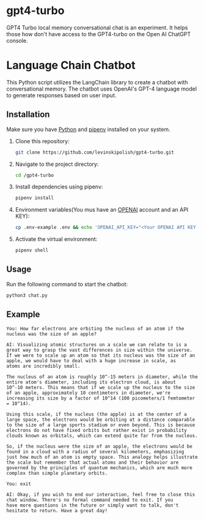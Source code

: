 # gpt4-turbo
GPT4 Turbo local memory conversational chat is an experiment. It helps those how don't have access to the GPT4-turbo on the Open AI ChatGPT console.

# Language Chain Chatbot

This Python script utilizes the LangChain library to create a chatbot with conversational memory. The chatbot uses OpenAI's GPT-4 language model to generate responses based on user input.

## Installation

Make sure you have [Python](https://www.python.org/) and [pipenv](https://pypi.org/project/pipenv/) installed on your system.

1. Clone this repository:

    ```bash
    git clone https://github.com/levinskipolish/gpt4-turbo.git
    ```

2. Navigate to the project directory:

    ```bash
    cd /gpt4-turbo
    ```

3. Install dependencies using pipenv:

    ```bash
    pipenv install
    ```
4. Environment variables(You mus have an [OPENAI](https://openai.com/product) account and an API KEY):
    ```bash
    cp .env-example .env && echo 'OPENAI_API_KEY="<Your OPENAI API KEY Here"' >> .env
    ```
5. Activate the virtual environment:

    ```bash
    pipenv shell
    ```

## Usage

Run the following command to start the chatbot:

```bash
python3 chat.py
```
## Example
```
You: How far electrons are orbiting the nucleus of an atom if the nucleus was the size of an apple?
```
```
AI: Visualizing atomic structures on a scale we can relate to is a great way to grasp the vast differences in size within the universe. 
If we were to scale up an atom so that its nucleus was the size of an apple, we would have to deal with a huge increase in scale, as 
atoms are incredibly small.

The nucleus of an atom is roughly 10^-15 meters in diameter, while the entire atom's diameter, including its electron cloud, is about 
10^-10 meters. This means that if we scale up the nucleus to the size of an apple, approximately 10 centimeters in diameter, we're 
increasing its size by a factor of 10^14 (100 picometers/1 femtometer = 10^14).

Using this scale, if the nucleus (the apple) is at the center of a large space, the electrons would be orbiting at a distance comparable 
to the size of a large sports stadium or even beyond. This is because electrons do not have fixed orbits but rather exist in probability 
clouds known as orbitals, which can extend quite far from the nucleus.

So, if the nucleus were the size of an apple, the electrons would be found in a cloud with a radius of several kilometers, emphasizing 
just how much of an atom is empty space. This analogy helps illustrate the scale but remember that actual atoms and their behavior are 
governed by the principles of quantum mechanics, which are much more complex than simple planetary orbits.
```
```
You: exit
```
```
AI: Okay, if you wish to end our interaction, feel free to close this chat window. There's no formal command needed to exit. If you 
have more questions in the future or simply want to talk, don't hesitate to return. Have a great day!
```